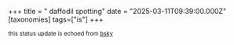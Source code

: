 +++
title = " daffodil spotting"
date = "2025-03-11T09:39:00.000Z"
[taxonomies]
tags=["is"]
+++

<small>this status update is echoed from [bsky](https://bsky.app/profile/nonmodernist-is.bsky.social/post/3lk4caunuvy2c)</small>